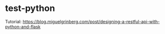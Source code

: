 # test-python

Tutorial:
https://blog.miguelgrinberg.com/post/designing-a-restful-api-with-python-and-flask


